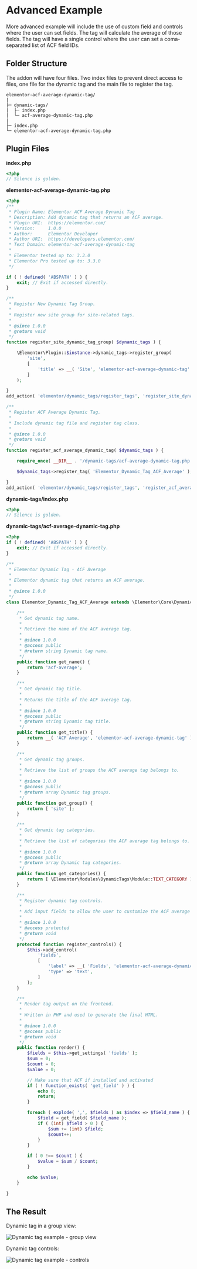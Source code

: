 # Advanced Example

More advanced example will include the use of custom field and controls where the user can set fields. The tag will calculate the average of those fields. The tag will have a single control where the user can set a coma-separated list of ACF field IDs.

## Folder Structure

The addon will have four files. Two index files to prevent direct access to files, one file for the dynamic tag and the main file to register the tag.

```
elementor-acf-average-dynamic-tag/
|
├─ dynamic-tags/
|  ├─ index.php
|  └─ acf-average-dynamic-tag.php
|
├─ index.php
└─ elementor-acf-average-dynamic-tag.php
```

## Plugin Files

**index.php**

```php
<?php
// Silence is golden.
```
**elementor-acf-average-dynamic-tag.php**

```php
<?php
/**
 * Plugin Name: Elementor ACF Average Dynamic Tag
 * Description: Add dynamic tag that returns an ACF average.
 * Plugin URI:  https://elementor.com/
 * Version:     1.0.0
 * Author:      Elementor Developer
 * Author URI:  https://developers.elementor.com/
 * Text Domain: elementor-acf-average-dynamic-tag
 *
 * Elementor tested up to: 3.3.0
 * Elementor Pro tested up to: 3.3.0
 */

if ( ! defined( 'ABSPATH' ) ) {
	exit; // Exit if accessed directly.
}

/**
 * Register New Dynamic Tag Group.
 *
 * Register new site group for site-related tags.
 *
 * @since 1.0.0
 * @return void
 */
function register_site_dynamic_tag_group( $dynamic_tags ) {

	\Elementor\Plugin::$instance->dynamic_tags->register_group(
		'site',
		[
			'title' => __( 'Site', 'elementor-acf-average-dynamic-tag' )
		]
	);

}
add_action( 'elementor/dynamic_tags/register_tags', 'register_site_dynamic_tag_group' );

/**
 * Register ACF Average Dynamic Tag.
 *
 * Include dynamic tag file and register tag class.
 *
 * @since 1.0.0
 * @return void
 */
function register_acf_average_dynamic_tag( $dynamic_tags ) {

	require_once( __DIR__ . '/dynamic-tags/acf-average-dynamic-tag.php' );

	$dynamic_tags->register_tag( 'Elementor_Dynamic_Tag_ACF_Average' );

}
add_action( 'elementor/dynamic_tags/register_tags', 'register_acf_average_dynamic_tag' );
```

**dynamic-tags/index.php**

```php
<?php
// Silence is golden.
```

**dynamic-tags/acf-average-dynamic-tag.php**

```php
<?php
if ( ! defined( 'ABSPATH' ) ) {
	exit; // Exit if accessed directly.
}

/**
 * Elementor Dynamic Tag - ACF Average
 *
 * Elementor dynamic tag that returns an ACF average.
 *
 * @since 1.0.0
 */
class Elementor_Dynamic_Tag_ACF_Average extends \Elementor\Core\DynamicTags\Tag {

	/**
	 * Get dynamic tag name.
	 *
	 * Retrieve the name of the ACF average tag.
	 *
	 * @since 1.0.0
	 * @access public
	 * @return string Dynamic tag name.
	 */
	public function get_name() {
		return 'acf-average';
	}

	/**
	 * Get dynamic tag title.
	 *
	 * Returns the title of the ACF average tag.
	 *
	 * @since 1.0.0
	 * @access public
	 * @return string Dynamic tag title.
	 */
	public function get_title() {
		return __( 'ACF Average', 'elementor-acf-average-dynamic-tag' );
	}

	/**
	 * Get dynamic tag groups.
	 *
	 * Retrieve the list of groups the ACF average tag belongs to.
	 *
	 * @since 1.0.0
	 * @access public
	 * @return array Dynamic tag groups.
	 */
	public function get_group() {
		return [ 'site' ];
	}

	/**
	 * Get dynamic tag categories.
	 *
	 * Retrieve the list of categories the ACF average tag belongs to.
	 *
	 * @since 1.0.0
	 * @access public
	 * @return array Dynamic tag categories.
	 */
	public function get_categories() {
		return [ \Elementor\Modules\DynamicTags\Module::TEXT_CATEGORY ];
	}

	/**
	 * Register dynamic tag controls.
	 *
	 * Add input fields to allow the user to customize the ACF average tag settings.
	 *
	 * @since 1.0.0
	 * @access protected
	 * @return void
	 */
	protected function register_controls() {
		$this->add_control(
			'fields',
			[
				'label' => __( 'Fields', 'elementor-acf-average-dynamic-tag' ),
				'type' => 'text',
			]
		);
	}

	/**
	 * Render tag output on the frontend.
	 *
	 * Written in PHP and used to generate the final HTML.
	 *
	 * @since 1.0.0
	 * @access public
	 * @return void
	 */
	public function render() {
		$fields = $this->get_settings( 'fields' );
		$sum = 0;
		$count = 0;
		$value = 0;

		// Make sure that ACF if installed and activated
		if ( ! function_exists( 'get_field' ) ) {
			echo 0;
			return;
		}

		foreach ( explode( ',', $fields ) as $index => $field_name ) {
			$field = get_field( $field_name );
			if ( (int) $field > 0 ) {
				$sum += (int) $field;
				$count++;
			}
		}

		if ( 0 !== $count ) {
			$value = $sum / $count;
		}

		echo $value;
	}

}
```

## The Result

Dynamic tag in a group view:

![Dynamic tag example - group view](/assets/img/elementor-dynamic-tag-example-acf-average-groups.png)

Dynamic tag controls:

![Dynamic tag example - controls](/assets/img/elementor-dynamic-tag-example-acf-average-controls.png)
